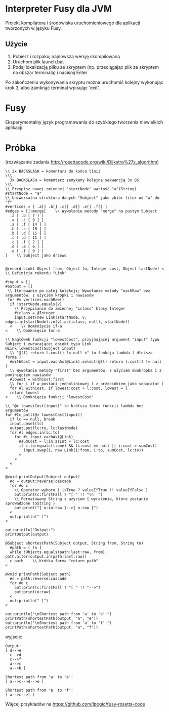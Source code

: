 # Interpreter Fusy dla JVM
Projekt kompilatora i środowiska uruchomieniowego dla aplikacji tworzonych w języku Fusy.

## Użycie

1. Pobierz i rozpakuj najnowszą wersję skompilowaną
2. Uruchom plik launch.bat
3. Podaj lokalizację pliku ze skryptem (np. przeciągając plik ze skryptem na obszar terminala) i naciśnij Enter

Po zakończeniu wykonywania skryptu można uruchomić kolejny wykonując krok 3, albo zamknąć terminal wpisując 'exit'.

# Fusy
Eksperymentalny język programowania do szybkiego tworzenia niewielkich aplikacji.

# Próbka
(rozwiązanie zadania <a href="http://rosettacode.org/wiki/Dijkstra%27s_algorithm">http://rosettacode.org/wiki/Dijkstra%27s_algorithm</a>)
```
\\ 2x BACKSLASH = komentarz do końca linii
\\\
  3x BACKSLASH = komentarz zamykany kolejną sekwencją 3x BS
\\\
\\ Przypisz nowej zmiennej "startNode" wartość "a"(String)
#startNode = "a"
\\ Uniwersalna struktura danych "Subject" jako zbiór liter od "a" do "f"
#vertices = [ .a[] .b[] .c[] .d[] .e[] .f[] ]
#edges = []:merge[    \\ Wywołanie metody "merge" na pustym Subject
  .a [ .b [ 7 ] ]
  .a [ .c [ 9 ] ]
  .a [ .f [ 14 ] ]
  .b [ .c [ 10 ] ]
  .b [ .d [ 15 ] ]
  .c [ .d [ 11 ] ]
  .c [ .f [ 2 ] ]
  .d [ .e [ 6 ] ]
  .e [ .f [ 9 ] ]
]    \\ Subject jako drzewo


@record Link( Object from, Object to, Integer cost, Object lastNode) <    \\ Definicja rekordu "Link"

#input = []
#output = []
 \\ Iterowanie po całej kolekcji; Wywołanie metody "eachRaw" bez argumentów; z użyciem kropki i nawiasów
 for #v vertices.eachRaw()
  if !startNode.equals(v)
    \\ Przypisanie do zmiennej "iclass" klasy Integer
    #iclass = @Integer
    input.set(new Link(startNode, v, edges.in(startNode).in(v).as(iclass, null), startNode))
  <    \\ Domknięcie if-a
<    \\ Domknięcie for-a

\\ Nagłówek funkcji "lowestCost", przyjmującej argument "input" typu Subject i zwracającej obiekt typu Link
@Link lowestCost(Subject input)
  \\ "@(l) return l.cost() != null <" to funkcja lambda ( dłuższa forma )
  #withCost = input.eachAs(@Link).select(@(l) return l.cost() != null )
  \\ Wywołanie metody "first" bez argumentów; z użyciem dwukropka i z pominięciem nawiasów
  #lowest = withCost:first
  \\ for i if w postaci jednoliniowej ( z przecinkiem jako separator )
  for #l withCost, if lowest:cost > l:cost, lowest = l
  return lowest
<    \\ Domknięcie funkcji "lowestCost"

\\ "@> lowestCost(input)" to krótsza forma funkcji lambda bez argumentów
for #lc pull(@> lowestCost(input))
  if lc == null, break
  input.unset(lc)
  output.put(lc:to, lc:lastNode)
  for #l edges.in(lc:to) 
    for #i input.eachAs(@Link) 
      #sumCost = l:in:asInt + lc:cost
      if i:to:equals(l:one) && (i:cost == null || i:cost > sumCost) 
        input.swap(i, new Link(i:from, i:to, sumCost, lc:to))
      <
    <
  <
<

@void printOutput(Subject output)
  #c = output:reverse:cascade
  for #o c 
    \\ Operator wyboru ( isTrue ? valueIfTrue !! valueIfFalse )
    out:print(c:firstFall ? "[ " !! "\n  ")
    \\ Formatowany String z użyciem { wyrażenie, które zostanie sprowadzone toString }
    out:print("{ o:in:raw }-->{ o:raw }")
  <
  out:println(" ]")
<

out:println("Output:")
printOutput(output)

@Subject shortestPath(Subject output, String from, String to)
  #path = [ to ]
  while !Objects.equals(path:last:raw, from), path.alter(output.in(path:last:raw))
  > path    \\ Krótka forma "return path"
<

@void printPath(Subject path)
  #c = path:reverse:cascade
  for #o c
    out:print(c:firstFall ? "[ " !! "-->")
    out:print(o:raw)
  <
  out:println(" ]")
<

out:println("\nShortest path from 'a' to 'e':")
printPath(shortestPath(output, "a", "e"))
out:println("\nShortest path from 'a' to 'f':")
printPath(shortestPath(output, "a", "f"))
```
wyjście:
```
Output:
[ d-->e
  c-->d
  c-->f
  a-->c
  a-->b ]

Shortest path from 'a' to 'e':
[ a-->c-->d-->e ]

Shortest path from 'a' to 'f':
[ a-->c-->f ]
```

Więcej przykładów na https://github.com/lpogic/fusy-rosetta-code

